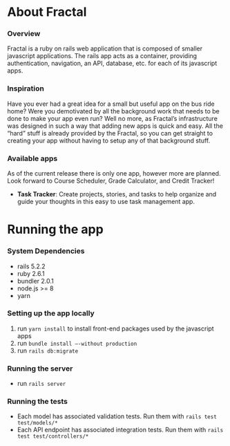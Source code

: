 # About Fractal

### Overview
Fractal is a ruby on rails web application that is composed of smaller javascript applications. The rails app acts as a container, providing authentication, navigation, an API, database, etc. for each of its javascript apps. 

### Inspiration
Have you ever had a great idea for a small but useful app on the bus ride home? Were you demotivated by all the background work that needs to be done to make your app even run? Well no more, as Fractal’s infrastructure was designed in such a way that adding new apps is quick and easy. All the “hard” stuff is already provided by the Fractal, so you can get straight to creating your app without having to setup any of that background stuff.

### Available apps
As of the current release there is only one app, however more are planned. Look forward to Course Scheduler, Grade Calculator, and Credit Tracker!

* __Task Tracker__: Create projects, stories, and tasks to help organize and guide your thoughts in this easy to use task management app.

# Running the app

### System Dependencies
* rails 5.2.2
* ruby 2.6.1
* bundler 2.0.1
* node.js >= 8
* yarn

### Setting up the app locally
1. run `yarn install` to install front-end packages used by the javascript apps
1. run `bundle install –-without production`
1. run `rails db:migrate`

### Running the server
* run `rails server`

### Running the tests
* Each model has associated validation tests. Run them with `rails test test/models/*`
* Each API endpoint has associated integration tests. Run them with `rails test test/controllers/*`
